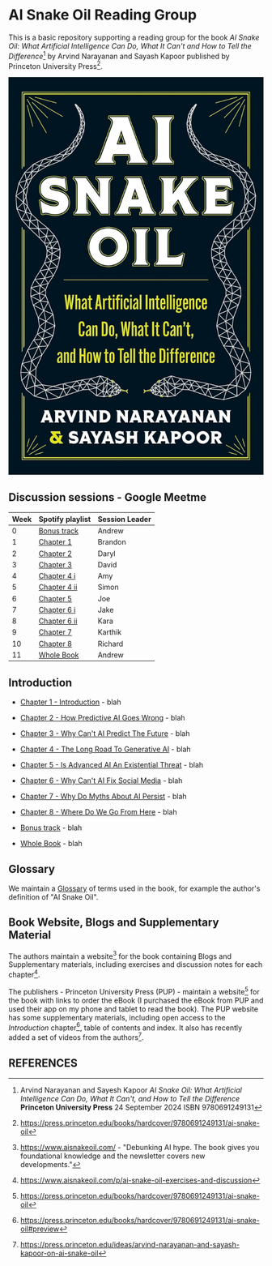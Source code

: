 # AI Snake Oil Reading Group

This is a basic repository supporting a reading group for the book _AI Snake Oil: What Artificial Intelligence Can Do, What It Can't and How to Tell the Difference_[^AISnakeOilBook] by Arvind Narayanan and Sayash Kapoor published by Princeton University Press[^PUP].

![AI Snake Oil Cover](images/AISnakeOilCover.jpg)

## Discussion sessions - Google Meetme

| Week  | Spotify playlist                                      | Session Leader |
|------ |-------------------------------------------------------|----------------|
| 0     | [Bonus track](BonusTrack)                             | Andrew         |
| 1     | [Chapter 1](Chapter1-Introduction)                    | Brandon        |
| 2     | [Chapter 2](Chapter2-HowPredictiveAIGoesWrong)        | Daryl          |
| 3     | [Chapter 3](Chapter3-WhyCantAIPredictTheFuture)       | David          |
| 4     | [Chapter 4 i](Chapter4-TheLongRoadToGenerativeAI)     | Amy            |
| 5     | [Chapter 4 ii](Chapter4-TheLongRoadToGenerativeAI)    | Simon          |
| 6     | [Chapter 5](Chapter5-IsAdvancedAIAnExistentialThreat) | Joe            |
| 7     | [Chapter 6 i](Chapter6-WhyCantAIFixSocialMedia)       | Jake           |
| 8     | [Chapter 6 ii](Chapter6-WhyCantAIFixSocialMedia)      | Kara           |
| 9     | [Chapter 7](Chapter7-WhyDoMythsAboutAIPersist)        | Karthik        |
| 10    | [Chapter 8](Chapter8-WhereDoWeGoFromHere)             | Richard        |
| 11    | [Whole Book](WholeBook)                               | Andrew         |

## Introduction 

- [Chapter 1 - Introduction](Chapter1-Introduction) - blah
- [Chapter 2 - How Predictive AI Goes Wrong](Chapter2-HowPredictiveAIGoesWrong) - blah
- [Chapter 3 - Why Can't AI Predict The Future](Chapter3-WhyCantAIPredictTheFuture) - blah
- [Chapter 4 - The Long Road To Generative AI](Chapter4-TheLongRoadToGenerativeAI) - blah
- [Chapter 5 - Is Advanced AI An Existential Threat](Chapter5-IsAdvancedAIAnExistentialThreat) - blah
- [Chapter 6 - Why Can't AI Fix Social Media](Chapter6-WhyCantAIFixSocialMedia) - blah
- [Chapter 7 - Why Do Myths About AI Persist](Chapter7-WhyDoMythsAboutAIPersist) - blah
- [Chapter 8 - Where Do We Go From Here](Chapter8-WhereDoWeGoFromHere) - blah

- [Bonus track](BonusTrack) - blah

- [Whole Book](WholeBook) - blah

## Glossary

We maintain a [Glossary](Glossary) of terms used in the book, for example the author's definition of "AI Snake Oil".

## Book Website, Blogs and Supplementary Material

The authors maintain a website[^AISnakeOilWebSite] for the book containing Blogs and Supplementary materials, including exercises and discussion notes for each chapter[^AISnakeOilExercises].

The publishers - Princeton University Press (PUP) - maintain a website[^PUP] for the book with links to order the eBook (I purchased the eBook from PUP and used their app on my phone and tablet to read the book). The PUP website has some supplementary materials, including open access to the _Introduction_ chapter[^AISnakeOilIntroduction], table of contents and index. It also has recently added a set of videos from the authors[^AISnakeOilVideos]. 

## REFERENCES

[^AISnakeOilBook]:
    Arvind Narayanan and Sayesh Kapoor _AI Snake Oil: What Artificial Intelligence Can Do, What It Can't, and How to Tell the Difference_ **Princeton University Press** 24 September 2024 ISBN 9780691249131
	
[^PUP]:       
    https://press.princeton.edu/books/hardcover/9780691249131/ai-snake-oil

[^AISnakeOilWebSite]:
    https://www.aisnakeoil.com/ - "Debunking AI hype. The book gives you foundational knowledge and the newsletter covers new developments."

[^AISnakeOilExercises]:	
	https://www.aisnakeoil.com/p/ai-snake-oil-exercises-and-discussion
	
[^AISnakeOilIntroduction]:	
	https://press.princeton.edu/books/hardcover/9780691249131/ai-snake-oil#preview
	
[^AISnakeOilVideos]:	
	https://press.princeton.edu/ideas/arvind-narayanan-and-sayash-kapoor-on-ai-snake-oil
	
 
